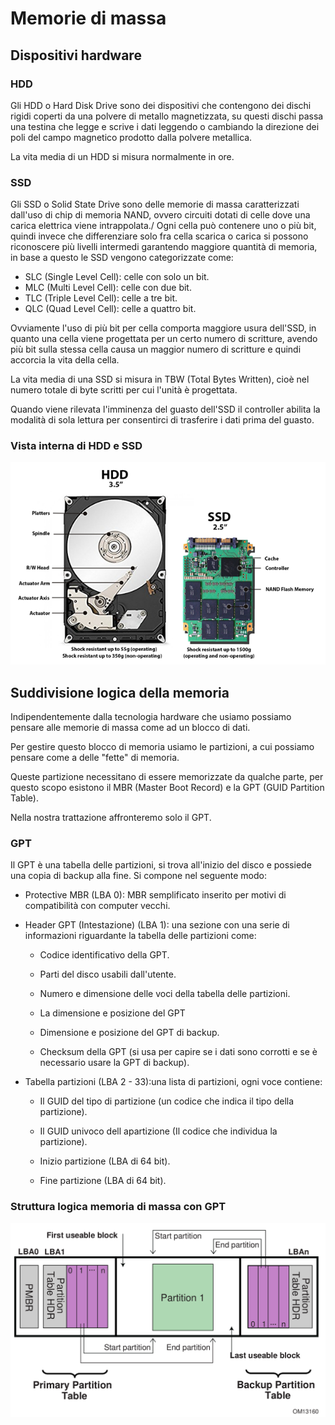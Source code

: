 # Memorie di massa

## Dispositivi hardware

### HDD
Gli HDD o Hard Disk Drive sono dei dispositivi che  contengono dei dischi rigidi coperti da una polvere di metallo magnetizzata, su questi dischi passa una testina che legge e scrive i dati leggendo o cambiando la direzione dei poli del campo magnetico prodotto dalla polvere metallica.

La vita media di un HDD si misura normalmente in ore.

### SSD
Gli SSD o Solid State Drive sono delle memorie di massa caratterizzati dall'uso di chip di memoria NAND, ovvero circuiti dotati di celle dove una carica elettrica viene intrappolata./
Ogni cella può contenere uno o più bit, quindi invece che differenziare solo fra cella scarica o carica si possono riconoscere più livelli intermedi garantendo maggiore quantità di memoria, in base a questo le SSD vengono categorizzate come:
- SLC (Single Level Cell): celle con solo un bit.
- MLC (Multi Level Cell): celle con due bit.
- TLC (Triple Level Cell): celle a tre bit.
- QLC (Quad Level Cell): celle a quattro bit.

Ovviamente l'uso di più bit per cella comporta maggiore usura dell'SSD, in quanto una cella viene progettata per un certo numero di scritture, avendo più bit sulla stessa cella causa un maggior numero di scritture e quindi accorcia la vita della cella.

La vita media di una SSD si misura in TBW (Total Bytes Written), cioè nel numero totale di byte scritti per cui l'unità è progettata.

Quando viene rilevata l'imminenza del guasto dell'SSD il controller abilita la modalità di sola lettura per consentirci di trasferire i dati prima del guasto.

### Vista interna di HDD e SSD
![SSD vs HDD](/resources/images/ssd-vs-hdd.png)

## Suddivisione logica della memoria
Indipendentemente dalla tecnologia hardware che usiamo possiamo pensare alle memorie di massa come ad un blocco di dati.

Per gestire questo blocco di memoria usiamo le partizioni, a cui possiamo pensare come a delle "fette" di memoria.

Queste partizione necessitano di essere memorizzate da qualche parte, per questo scopo esistono il MBR (Master Boot Record) e la GPT (GUID Partition Table).

Nella nostra trattazione affronteremo solo il GPT.

### GPT

Il GPT è una tabella delle partizioni, si trova all'inizio del disco e possiede una copia di backup alla fine.
Si compone nel seguente modo:

- Protective MBR (LBA 0): MBR semplificato inserito per motivi di compatibilità con computer vecchi.

- Header GPT (Intestazione) (LBA 1): una sezione con una serie di informazioni riguardante la tabella delle partizioni come:

    - Codice identificativo della GPT.

    - Parti del disco usabili dall'utente.

    - Numero e dimensione delle voci della tabella delle partizioni.

    - La dimensione e posizione del GPT

    - Dimensione e posizione del GPT di backup.

    - Checksum della GPT (si usa per capire se i dati sono corrotti e se è necessario usare la GPT di backup).

- Tabella partizioni (LBA 2 - 33):una lista di partizioni, ogni voce contiene:

    - Il GUID del tipo di partizione (un codice che indica il tipo della partizione).

    - Il GUID univoco dell apartizione (Il codice che individua la partizione).

    - Inizio partizione (LBA di 64 bit).
    
    - Fine partizione (LBA di 64 bit).

### Struttura logica memoria di massa con GPT
![GPT](/resources/images/gpt-disk.png)